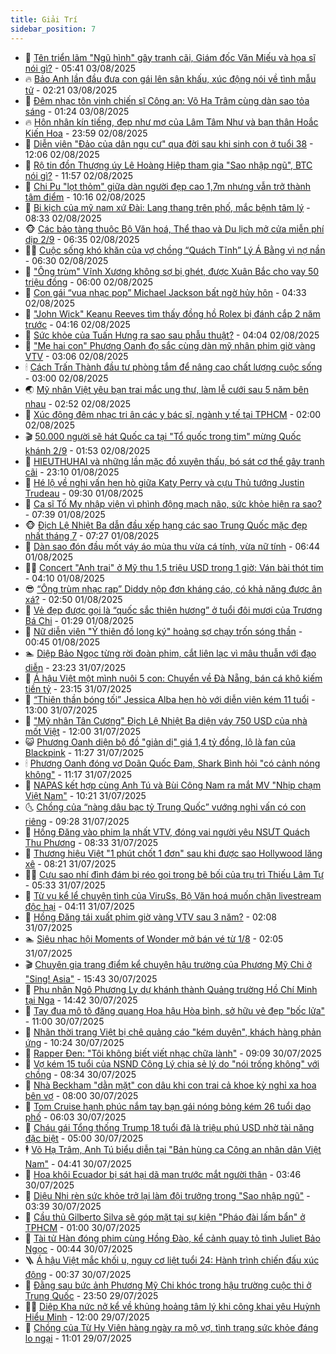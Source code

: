 ```yaml
---
title: Giải Trí
sidebar_position: 7
---
```


<!-- dantri-giai-tri:START -->
- 🤩 [Tên triển lãm &quot;Ngũ hình&quot; gây tranh cãi, Giám đốc Văn Miếu và họa sĩ nói gì?](https://dantri.com.vn/giai-tri/ten-trien-lam-ngu-hinh-gay-tranh-cai-giam-doc-van-mieu-va-hoa-si-noi-gi-20250803103913987.htm) - 05:41 03/08/2025
- 🔥 [Bảo Anh lần đầu đưa con gái lên sân khấu, xúc động nói về tình mẫu tử](https://dantri.com.vn/giai-tri/bao-anh-lan-dau-dua-con-gai-len-san-khau-xuc-dong-noi-ve-tinh-mau-tu-20250803081539229.htm) - 02:21 03/08/2025
- 🚀 [Đêm nhạc tôn vinh chiến sĩ Công an: Võ Hạ Trâm cùng dàn sao tỏa sáng](https://dantri.com.vn/giai-tri/dem-nhac-ton-vinh-chien-si-cong-an-vo-ha-tram-cung-dan-sao-toa-sang-20250803075750725.htm) - 01:24 03/08/2025
- 🔥 [Hôn nhân kín tiếng, đẹp như mơ của Lâm Tâm Như và bạn thân Hoắc Kiến Hoa](https://dantri.com.vn/giai-tri/hon-nhan-kin-tieng-dep-nhu-mo-cua-lam-tam-nhu-va-ban-than-hoac-kien-hoa-20250802133537888.htm) - 23:59 02/08/2025
- 🌈 [Diễn viên &quot;Đảo của dân ngụ cư&quot; qua đời sau khi sinh con ở tuổi 38](https://dantri.com.vn/giai-tri/dien-vien-dao-cua-dan-ngu-cu-qua-doi-sau-khi-sinh-con-o-tuoi-38-20250802180955116.htm) - 12:06 02/08/2025
- 📝 [Rộ tin đồn Thượng úy Lê Hoàng Hiệp tham gia &quot;Sao nhập ngũ&quot;, BTC nói gì?](https://dantri.com.vn/giai-tri/ro-tin-don-thuong-uy-le-hoang-hiep-tham-gia-sao-nhap-ngu-btc-noi-gi-20250802181814237.htm) - 11:57 02/08/2025
- 💪 [Chi Pu &quot;lọt thỏm&quot; giữa dàn người đẹp cao 1,7m nhưng vẫn trở thành tâm điểm](https://dantri.com.vn/giai-tri/chi-pu-lot-thom-giua-dan-nguoi-dep-cao-17m-nhung-van-tro-thanh-tam-diem-20250802132029786.htm) - 10:16 02/08/2025
- 🤡 [Bi kịch của mỹ nam xứ Đài: Lang thang trên phố, mắc bệnh tâm lý](https://dantri.com.vn/giai-tri/bi-kich-cua-my-nam-xu-dai-lang-thang-tren-pho-mac-benh-tam-ly-20250802115202654.htm) - 08:33 02/08/2025
- 🐵 [Các bảo tàng thuộc Bộ Văn hoá, Thể thao và Du lịch mở cửa miễn phí dịp 2/9](https://dantri.com.vn/giai-tri/cac-bao-tang-thuoc-bo-van-hoa-the-thao-va-du-lich-mo-cua-mien-phi-dip-29-20250802132332620.htm) - 06:35 02/08/2025
- 🧑‍🏫 [Cuộc sống khó khăn của vợ chồng “Quách Tĩnh” Lý Á Bằng vì nợ nần](https://dantri.com.vn/giai-tri/cuoc-song-kho-khan-cua-vo-chong-quach-tinh-ly-a-bang-vi-no-nan-20250801103128155.htm) - 06:30 02/08/2025
- 💂 [&quot;Ông trùm&quot; Vĩnh Xương không sợ bị ghét, được Xuân Bắc cho vay 50 triệu đồng](https://dantri.com.vn/giai-tri/ong-trum-vinh-xuong-khong-so-bi-ghet-duoc-xuan-bac-cho-vay-50-trieu-dong-20250802105345610.htm) - 06:00 02/08/2025
- 🤠 [Con gái “vua nhạc pop” Michael Jackson bất ngờ hủy hôn](https://dantri.com.vn/giai-tri/con-gai-vua-nhac-pop-michael-jackson-bat-ngo-huy-hon-20250802103216611.htm) - 04:33 02/08/2025
- 🫶 [&quot;John Wick&quot; Keanu Reeves tìm thấy đồng hồ Rolex bị đánh cắp 2 năm trước](https://dantri.com.vn/giai-tri/john-wick-keanu-reeves-tim-thay-dong-ho-rolex-bi-danh-cap-2-nam-truoc-20250801151735007.htm) - 04:16 02/08/2025
- 🦏 [Sức khỏe của Tuấn Hưng ra sao sau phẫu thuật?](https://dantri.com.vn/giai-tri/suc-khoe-cua-tuan-hung-ra-sao-sau-phau-thuat-20250802094150726.htm) - 04:04 02/08/2025
- 🧰 [&quot;Mẹ hai con&quot; Phương Oanh đọ sắc cùng dàn mỹ nhân phim giờ vàng VTV](https://dantri.com.vn/giai-tri/me-hai-con-phuong-oanh-do-sac-cung-dan-my-nhan-phim-gio-vang-vtv-20250802095144735.htm) - 03:06 02/08/2025
- 🕯 [Cách Trấn Thành đầu tư phòng tắm để nâng cao chất lượng cuộc sống](https://dantri.com.vn/giai-tri/cach-tran-thanh-dau-tu-phong-tam-de-nang-cao-chat-luong-cuoc-song-20250801165427726.htm) - 03:00 02/08/2025
- 🌏 [Mỹ nhân Việt yêu bạn trai mắc ung thư, làm lễ cưới sau 5 năm bên nhau](https://dantri.com.vn/giai-tri/my-nhan-viet-yeu-ban-trai-mac-ung-thu-lam-le-cuoi-sau-5-nam-ben-nhau-20250802092422335.htm) - 02:52 02/08/2025
- 🌈 [Xúc động đêm nhạc tri ân các y bác sĩ, ngành y tế tại TPHCM](https://dantri.com.vn/giai-tri/xuc-dong-dem-nhac-tri-an-cac-y-bac-si-nganh-y-te-tai-tphcm-20250801141737988.htm) - 02:00 02/08/2025
- 🎬 [50.000 người sẽ hát Quốc ca tại &quot;Tổ quốc trong tim&quot; mừng Quốc khánh 2/9](https://dantri.com.vn/giai-tri/50000-nguoi-se-hat-quoc-ca-tai-to-quoc-trong-tim-mung-quoc-khanh-29-20250802013619703.htm) - 01:53 02/08/2025
- 👀 [HIEUTHUHAI và những lần mặc đồ xuyên thấu, bó sát cơ thể gây tranh cãi](https://dantri.com.vn/giai-tri/hieuthuhai-va-nhung-lan-mac-do-xuyen-thau-bo-sat-co-the-gay-tranh-cai-20250731023408882.htm) - 23:10 01/08/2025
- 🧰 [Hé lộ về nghi vấn hẹn hò giữa Katy Perry và cựu Thủ tướng Justin Trudeau](https://dantri.com.vn/giai-tri/he-lo-ve-nghi-van-hen-ho-giua-katy-perry-va-cuu-thu-tuong-justin-trudeau-20250801121730060.htm) - 09:30 01/08/2025
- 🧰 [Ca sĩ Tố My nhập viện vì phình động mạch não, sức khỏe hiện ra sao?](https://dantri.com.vn/giai-tri/ca-si-to-my-nhap-vien-vi-phinh-dong-mach-nao-suc-khoe-hien-ra-sao-20250801142934324.htm) - 07:39 01/08/2025
- 🐵 [Địch Lệ Nhiệt Ba dẫn đầu xếp hạng các sao Trung Quốc mặc đẹp nhất tháng 7](https://dantri.com.vn/giai-tri/dich-le-nhiet-ba-dan-dau-xep-hang-cac-sao-trung-quoc-mac-dep-nhat-thang-7-20250731221540553.htm) - 07:27 01/08/2025
- 🐘 [Dàn sao đón đầu mốt váy áo mùa thu vừa cá tính, vừa nữ tính](https://dantri.com.vn/giai-tri/dan-sao-don-dau-mot-vay-ao-mua-thu-vua-ca-tinh-vua-nu-tinh-20250728013528080.htm) - 06:44 01/08/2025
- 🧑‍💻 [Concert &quot;Anh trai&quot; ở Mỹ thu 1,5 triệu USD trong 1 giờ: Ván bài thót tim](https://dantri.com.vn/giai-tri/concert-anh-trai-o-my-thu-15-trieu-usd-trong-1-gio-van-bai-thot-tim-20250801003804600.htm) - 04:10 01/08/2025
- 😎 [“Ông trùm nhạc rap” Diddy nộp đơn kháng cáo, có khả năng được ân xá?](https://dantri.com.vn/giai-tri/ong-trum-nhac-rap-diddy-nop-don-khang-cao-co-kha-nang-duoc-an-xa-20250801090636898.htm) - 02:50 01/08/2025
- 🧰 [Vẻ đẹp được gọi là “quốc sắc thiên hương” ở tuổi đôi mươi của Trương Bá Chi](https://dantri.com.vn/giai-tri/ve-dep-duoc-goi-la-quoc-sac-thien-huong-o-tuoi-doi-muoi-cua-truong-ba-chi-20250731104945248.htm) - 01:29 01/08/2025
- 🧰 [Nữ diễn viên &quot;Ỷ thiên đồ long ký&quot; hoảng sợ chạy trốn sóng thần](https://dantri.com.vn/giai-tri/nu-dien-vien-y-thien-do-long-ky-hoang-so-chay-tron-song-than-20250731202629384.htm) - 00:45 01/08/2025
- 🏊 [Diệp Bảo Ngọc từng rời đoàn phim, cắt liên lạc vì mâu thuẫn với đạo diễn](https://dantri.com.vn/giai-tri/diep-bao-ngoc-tung-roi-doan-phim-cat-lien-lac-vi-mau-thuan-voi-dao-dien-20250801052648453.htm) - 23:23 31/07/2025
- 🌋 [Á hậu Việt một mình nuôi 5 con: Chuyển về Đà Nẵng, bán cá khô kiếm tiền tỷ](https://dantri.com.vn/giai-tri/a-hau-viet-mot-minh-nuoi-5-con-chuyen-ve-da-nang-ban-ca-kho-kiem-tien-ty-20250731063121745.htm) - 23:15 31/07/2025
- 🔭 [“Thiên thần bóng tối” Jessica Alba hẹn hò với diễn viên kém 11 tuổi](https://dantri.com.vn/giai-tri/thien-than-bong-toi-jessica-alba-hen-ho-voi-dien-vien-kem-11-tuoi-20250731135755231.htm) - 13:00 31/07/2025
- 📝 [&quot;Mỹ nhân Tân Cương&quot; Địch Lệ Nhiệt Ba diện váy 750 USD của nhà mốt Việt](https://dantri.com.vn/giai-tri/my-nhan-tan-cuong-dich-le-nhiet-ba-dien-vay-750-usd-cua-nha-mot-viet-20250731000047156.htm) - 12:00 31/07/2025
- 😺 [Phương Oanh diện bộ đồ &quot;giản dị&quot; giá 1,4 tỷ đồng, lộ là fan của Blackpink](https://dantri.com.vn/giai-tri/phuong-oanh-dien-bo-do-gian-di-gia-14-ty-dong-lo-la-fan-cua-blackpink-20250731151305355.htm) - 11:27 31/07/2025
- 🕯 [Phương Oanh đóng vợ Doãn Quốc Đam, Shark Bình hỏi &quot;có cảnh nóng không&quot;](https://dantri.com.vn/giai-tri/phuong-oanh-dong-vo-doan-quoc-dam-shark-binh-hoi-co-canh-nong-khong-20250731175243841.htm) - 11:17 31/07/2025
- 🦄 [NAPAS kết hợp cùng Anh Tú và Bùi Công Nam ra mắt MV &quot;Nhịp chạm Việt Nam&quot;](https://dantri.com.vn/giai-tri/napas-ket-hop-cung-anh-tu-va-bui-cong-nam-ra-mat-mv-nhip-cham-viet-nam-20250731171014095.htm) - 10:21 31/07/2025
- 🌜 [Chồng của “nàng dâu bạc tỷ Trung Quốc” vướng nghi vấn có con riêng](https://dantri.com.vn/giai-tri/chong-cua-nang-dau-bac-ty-trung-quoc-vuong-nghi-van-co-con-rieng-20250731155021335.htm) - 09:28 31/07/2025
- 👹 [Hồng Đăng vào phim lạ nhất VTV, đóng vai người yêu NSƯT Quách Thu Phương](https://dantri.com.vn/giai-tri/hong-dang-vao-phim-la-nhat-vtv-dong-vai-nguoi-yeu-nsut-quach-thu-phuong-20250731000833627.htm) - 08:33 31/07/2025
- 🚀 [Thương hiệu Việt &quot;1 phút chốt 1 đơn&quot; sau khi được sao Hollywood lăng xê](https://dantri.com.vn/giai-tri/thuong-hieu-viet-1-phut-chot-1-don-sau-khi-duoc-sao-hollywood-lang-xe-20250730221449921.htm) - 08:21 31/07/2025
- 🧑‍💻 [Cựu sao nhí đình đám bị réo gọi trong bê bối của trụ trì Thiếu Lâm Tự](https://dantri.com.vn/giai-tri/cuu-sao-nhi-dinh-dam-bi-reo-goi-trong-be-boi-cua-tru-tri-thieu-lam-tu-20250731094113424.htm) - 05:33 31/07/2025
- 🦩 [Từ vụ kể lể chuyện tình của ViruSs, Bộ Văn hoá muốn chặn livestream độc hại](https://dantri.com.vn/giai-tri/tu-vu-ke-le-chuyen-tinh-cua-viruss-bo-van-hoa-muon-chan-livestream-doc-hai-20250731095906025.htm) - 04:11 31/07/2025
- 💫 [Hồng Đăng tái xuất phim giờ vàng VTV sau 3 năm?](https://dantri.com.vn/giai-tri/hong-dang-tai-xuat-phim-gio-vang-vtv-sau-3-nam-20250731004738112.htm) - 02:08 31/07/2025
- 🏊 [Siêu nhạc hội Moments of Wonder mở bán vé từ 1/8](https://dantri.com.vn/giai-tri/sieu-nhac-hoi-moments-of-wonder-mo-ban-ve-tu-18-20250731085836180.htm) - 02:05 31/07/2025
- 🎬 [Chuyên gia trang điểm kể chuyện hậu trường của Phương Mỹ Chi ở &quot;Sing! Asia&quot;](https://dantri.com.vn/giai-tri/chuyen-gia-trang-diem-ke-chuyen-hau-truong-cua-phuong-my-chi-o-sing-asia-20250730204144116.htm) - 15:43 30/07/2025
- 💃 [Phu nhân Ngô Phương Ly dự khánh thành Quảng trường Hồ Chí Minh tại Nga](https://dantri.com.vn/giai-tri/phu-nhan-ngo-phuong-ly-du-khanh-thanh-quang-truong-ho-chi-minh-tai-nga-20250730205603737.htm) - 14:42 30/07/2025
- 🌊 [Tay đua mô tô đăng quang Hoa hậu Hòa bình, sở hữu vẻ đẹp &quot;bốc lửa&quot;](https://dantri.com.vn/giai-tri/tay-dua-mo-to-dang-quang-hoa-hau-hoa-binh-so-huu-ve-dep-boc-lua-20250730112615075.htm) - 11:00 30/07/2025
- 🧰 [Nhãn thời trang Việt bị chê quảng cáo &quot;kém duyên&quot;, khách hàng phản ứng](https://dantri.com.vn/giai-tri/nhan-thoi-trang-viet-bi-che-quang-cao-kem-duyen-khach-hang-phan-ung-20250729223538023.htm) - 10:24 30/07/2025
- 🦣 [Rapper Đen: &quot;Tôi không biết viết nhạc chữa lành&quot;](https://dantri.com.vn/giai-tri/rapper-den-toi-khong-biet-viet-nhac-chua-lanh-20250730143032937.htm) - 09:09 30/07/2025
- 🥷 [Vợ kém 15 tuổi của NSND Công Lý chia sẻ lý do &quot;nói trống không&quot; với chồng](https://dantri.com.vn/giai-tri/vo-kem-15-tuoi-cua-nsnd-cong-ly-chia-se-ly-do-noi-trong-khong-voi-chong-20250730142406674.htm) - 08:34 30/07/2025
- 🦏 [Nhà Beckham &quot;dằn mặt&quot; con dâu khi con trai cả khoe kỳ nghỉ xa hoa bên vợ](https://dantri.com.vn/giai-tri/nha-beckham-dan-mat-con-dau-khi-con-trai-ca-khoe-ky-nghi-xa-hoa-ben-vo-20250730103718405.htm) - 08:00 30/07/2025
- 🫶 [Tom Cruise hạnh phúc nắm tay bạn gái nóng bỏng kém 26 tuổi dạo phố](https://dantri.com.vn/giai-tri/tom-cruise-hanh-phuc-nam-tay-ban-gai-nong-bong-kem-26-tuoi-dao-pho-20250730120422363.htm) - 06:03 30/07/2025
- 💼 [Cháu gái Tổng thống Trump 18 tuổi đã là triệu phú USD nhờ tài năng đặc biệt](https://dantri.com.vn/giai-tri/chau-gai-tong-thong-trump-18-tuoi-da-la-trieu-phu-usd-nho-tai-nang-dac-biet-20250720220320164.htm) - 05:00 30/07/2025
- 🕴 [Võ Hạ Trâm, Anh Tú biểu diễn tại &quot;Bản hùng ca Công an nhân dân Việt Nam&quot;](https://dantri.com.vn/giai-tri/vo-ha-tram-anh-tu-bieu-dien-tai-ban-hung-ca-cong-an-nhan-dan-viet-nam-20250730113931244.htm) - 04:41 30/07/2025
- 🐲 [Hoa khôi Ecuador bị sát hại dã man trước mắt người thân](https://dantri.com.vn/giai-tri/hoa-khoi-ecuador-bi-sat-hai-da-man-truoc-mat-nguoi-than-20250730092834294.htm) - 03:46 30/07/2025
- 🐘 [Diệu Nhi rèn sức khỏe trở lại làm đội trưởng trong &quot;Sao nhập ngũ&quot;](https://dantri.com.vn/giai-tri/dieu-nhi-ren-suc-khoe-tro-lai-lam-doi-truong-trong-sao-nhap-ngu-20250730094737757.htm) - 03:39 30/07/2025
- 🤭 [Cầu thủ Gilberto Silva sẽ góp mặt tại sự kiện &quot;Pháo đài lấm bẩn&quot; ở TPHCM](https://dantri.com.vn/giai-tri/cau-thu-gilberto-silva-se-gop-mat-tai-su-kien-phao-dai-lam-ban-o-tphcm-20250729090040233.htm) - 01:00 30/07/2025
- 💯 [Tài tử Hàn đóng phim cùng Hồng Đào, kể cảnh quay tỏ tình Juliet Bảo Ngọc](https://dantri.com.vn/giai-tri/tai-tu-han-dong-phim-cung-hong-dao-ke-canh-quay-to-tinh-juliet-bao-ngoc-20250730070703174.htm) - 00:44 30/07/2025
- 🪜 [Á hậu Việt mắc khối u, nguy cơ liệt tuổi 24: Hành trình chiến đấu xúc động](https://dantri.com.vn/giai-tri/a-hau-viet-mac-khoi-u-nguy-co-liet-tuoi-24-hanh-trinh-chien-dau-xuc-dong-20250730011202674.htm) - 00:37 30/07/2025
- 👹 [Đằng sau bức ảnh Phương Mỹ Chi khóc trong hậu trường cuộc thi ở Trung Quốc](https://dantri.com.vn/giai-tri/dang-sau-buc-anh-phuong-my-chi-khoc-trong-hau-truong-cuoc-thi-o-trung-quoc-20250729233526488.htm) - 23:50 29/07/2025
- 🧑‍🏫 [Diệp Kha nức nở kể về khủng hoảng tâm lý khi công khai yêu Huỳnh Hiểu Minh](https://dantri.com.vn/giai-tri/diep-kha-nuc-no-ke-ve-khung-hoang-tam-ly-khi-cong-khai-yeu-huynh-hieu-minh-20250728105532951.htm) - 12:00 29/07/2025
- 🐘 [Chồng của Từ Hy Viên hàng ngày ra mộ vợ, tình trạng sức khỏe đáng lo ngại](https://dantri.com.vn/giai-tri/chong-cua-tu-hy-vien-hang-ngay-ra-mo-vo-tinh-trang-suc-khoe-dang-lo-ngai-20250729122616356.htm) - 11:01 29/07/2025<!-- dantri-giai-tri:END -->
